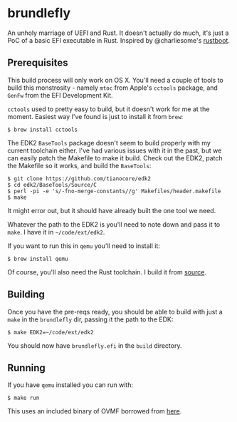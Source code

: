 brundlefly
==========

An unholy marriage of UEFI and Rust. It doesn't actually do much, it's just a PoC of a basic EFI executable in Rust. Inspired by @charliesome's [rustboot](https://github.com/charliesome/rustboot).

Prerequisites
-------------

This build process will only work on OS X. You'll need a couple of tools to build this monstrosity - namely `mtoc` from Apple's `cctools` package, and `GenFw` from the EFI Development Kit.

`cctools` used to pretty easy to build, but it doesn't work for me at the moment. Easiest way I've found is just to install it from `brew`:

	$ brew install cctools

The EDK2 `BaseTools` package doesn't seem to build properly with my current toolchain either. I've had various issues with it in the past, but we can easily patch the Makefile to make it build. Check out the EDK2, patch the Makefile so it works, and build the `BaseTools`:

	$ git clone https://github.com/tianocore/edk2
	$ cd edk2/BaseTools/Source/C
	$ perl -pi -e 's/-fno-merge-constants//g' Makefiles/header.makefile
	$ make

It might error out, but it should have already built the one tool we need.

Whatever the path to the EDK2 is you'll need to note down and pass it to `make`. I have it in `~/code/ext/edk2`.

If you want to run this in `qemu` you'll need to install it:

	$ brew install qemu

Of course, you'll also need the Rust toolchain. I build it from [source](https://github.com/mozilla/rust).

Building
--------

Once you have the pre-reqs ready, you should be able to build with just a `make` in the `brundlefly` dir, passing it the path to the EDK:

	$ make EDK2=~/code/ext/edk2

You should now have `brundlefly.efi` in the `build` directory.

Running
-------

If you have `qemu` installed you can run with:

	$ make run

This uses an included binary of OVMF borrowed from [here](http://people.canonical.com/~jk/ovmf/).
